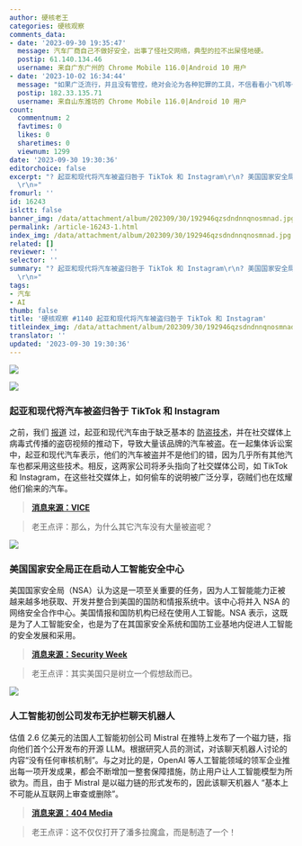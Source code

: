 ```yaml
---
author: 硬核老王
categories: 硬核观察
comments_data:
- date: '2023-09-30 19:35:47'
  message: 汽车厂商自己不做好安全，出事了怪社交网络，典型的拉不出屎怪地硬。
  postip: 61.140.134.46
  username: 来自广东广州的 Chrome Mobile 116.0|Android 10 用户
- date: '2023-10-02 16:34:44'
  message: "如果广泛流行，并且没有管控，绝对会沦为各种犯罪的工具，不信看看小飞机等一众前辈。<br />\r\n我们拭目以待"
  postip: 182.33.135.71
  username: 来自山东潍坊的 Chrome Mobile 116.0|Android 10 用户
count:
  commentnum: 2
  favtimes: 0
  likes: 0
  sharetimes: 0
  viewnum: 1299
date: '2023-09-30 19:30:36'
editorchoice: false
excerpt: "? 起亚和现代将汽车被盗归咎于 TikTok 和 Instagram\r\n? 美国国家安全局正在启动人工智能安全中心\r\n? 人工智能初创公司发布无护栏聊天机器人\r\n»
  \r\n»"
fromurl: ''
id: 16243
islctt: false
banner_img: /data/attachment/album/202309/30/192946qzsdndnnqnosmnad.jpg
permalink: /article-16243-1.html
index_img: /data/attachment/album/202309/30/192946qzsdndnnqnosmnad.jpg
related: []
reviewer: ''
selector: ''
summary: "? 起亚和现代将汽车被盗归咎于 TikTok 和 Instagram\r\n? 美国国家安全局正在启动人工智能安全中心\r\n? 人工智能初创公司发布无护栏聊天机器人\r\n»
  \r\n»"
tags:
- 汽车
- AI
thumb: false
title: '硬核观察 #1140 起亚和现代将汽车被盗归咎于 TikTok 和 Instagram'
titleindex_img: /data/attachment/album/202309/30/192946qzsdndnnqnosmnad.jpg
translator: ''
updated: '2023-09-30 19:30:36'
---
```


![](/data/attachment/album/202309/30/192946qzsdndnnqnosmnad.jpg)


![](/data/attachment/album/202309/30/192955edy5ri5dt99t9wgt.jpg)


### 起亚和现代将汽车被盗归咎于 TikTok 和 Instagram


之前，我们 [报道](/article-15704-1.html) 过，起亚和现代汽车由于缺乏基本的 [防盗技术](/article-15542-1.html)，并在社交媒体上病毒式传播的盗窃视频的推动下，导致大量该品牌的汽车被盗。在一起集体诉讼案中，起亚和现代汽车表示，他们的汽车被盗并不是他们的错，因为几乎所有其他汽车也都采用这些技术。相反，这两家公司将矛头指向了社交媒体公司，如 TikTok 和 Instagram，在这些社交媒体上，如何偷车的说明被广泛分享，窃贼们也在炫耀他们偷来的汽车。



> 
> **[消息来源：VICE](https://www.vice.com/en/article/bvj5jv/kia-and-hyundai-blame-tiktok-and-instagram-for-their-cars-getting-stolen)**
> 
> 
> 



> 
> 老王点评：那么，为什么其它汽车没有大量被盗呢？
> 
> 
> 


![](/data/attachment/album/202309/30/193010qbv0siz000c6m100.jpg)


### 美国国家安全局正在启动人工智能安全中心


美国国家安全局（NSA）认为这是一项至关重要的任务，因为人工智能能力正被越来越多地获取、开发并整合到美国的国防和情报系统中。该中心将并入 NSA 的网络安全合作中心。美国情报和国防机构已经在使用人工智能。NSA 表示，这既是为了人工智能安全，也是为了在其国家安全系统和国防工业基地内促进人工智能的安全发展和采用。



> 
> **[消息来源：Security Week](https://www.securityweek.com/national-security-agency-is-starting-an-artificial-intelligence-security-center/)**
> 
> 
> 



> 
> 老王点评：其实美国只是树立一个假想敌而已。
> 
> 
> 


![](/data/attachment/album/202309/30/193022t0nq69z8kq81qv8n.jpg)


### 人工智能初创公司发布无护栏聊天机器人


估值 2.6 亿美元的法国人工智能初创公司 Mistral 在推特上发布了一个磁力链，指向他们首个公开发布的开源 LLM。根据研究人员的测试，对该聊天机器人讨论的内容“没有任何审核机制”。与之对比的是，OpenAI 等人工智能领域的领军企业推出每一项开发成果，都会不断增加一整套保障措施，防止用户让人工智能模型为所欲为。而且，由于 Mistral 是以磁力链的形式发布的，因此该聊天机器人 “基本上不可能从互联网上审查或删除”。



> 
> **[消息来源：404 Media](https://www.404media.co/260-million-ai-company-releases-chatbot-that-gives-detailed-instructions-on-murder-ethnic-cleansing/)**
> 
> 
> 



> 
> 老王点评：这不仅仅打开了潘多拉魔盒，而是制造了一个！
> 
> 
>